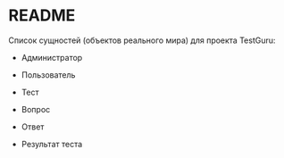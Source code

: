 # README

Список сущностей (объектов реального мира) для проекта TestGuru:

 - Администратор

 - Пользователь 

 - Тест

 - Вопрос

 - Ответ

 - Результат теста
